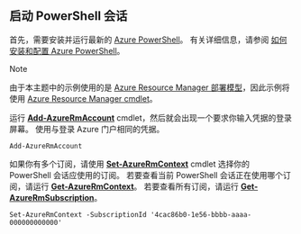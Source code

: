 
## <a name="start-your-powershell-session"></a>启动 PowerShell 会话
首先，需要安装并运行最新的 [Azure PowerShell](http://msdn.microsoft.com/library/mt619274.aspx)。 有关详细信息，请参阅 [如何安装和配置 Azure PowerShell](/powershell/azureps-cmdlets-docs)。

> [!NOTE]
> 由于本主题中的示例使用的是 [Azure Resource Manager 部署模型](../articles/azure-resource-manager/resource-group-overview.md)，因此示例将使用 [Azure Resource Manager cmdlet](http://msdn.microsoft.com/library/azure/mt125356.aspx)。 
> 
> 

运行 [**Add-AzureRmAccount**](http://msdn.microsoft.com/library/mt619267.aspx) cmdlet，然后就会出现一个要求你输入凭据的登录屏幕。 使用与登录 Azure 门户相同的凭据。

    Add-AzureRmAccount

如果你有多个订阅，请使用 [**Set-AzureRmContext**](http://msdn.microsoft.com/library/mt619263.aspx) cmdlet 选择你的 PowerShell 会话应使用的订阅。 若要查看当前 PowerShell 会话正在使用哪个订阅，请运行 [**Get-AzureRmContext**](http://msdn.microsoft.com/library/mt619265.aspx)。 若要查看所有订阅，请运行 [**Get-AzureRmSubscription**](http://msdn.microsoft.com/library/mt619284.aspx)。

    Set-AzureRmContext -SubscriptionId '4cac86b0-1e56-bbbb-aaaa-000000000000'

